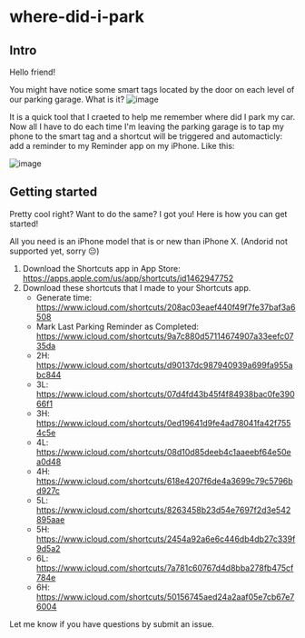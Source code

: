 # where-did-i-park

## Intro

Hello friend!

You might have notice some smart tags located by the door on each level of our parking garage. What is it? 
![image](https://user-images.githubusercontent.com/55776365/149855542-e1035c12-5c2e-4f8b-b27b-f3d927a986ef.png)


It is a quick tool that I craeted to help me remember where did I park my car. Now all I have to do each time I'm leaving the parking garage is to tap my phone to the smart tag and a shortcut will be triggered and automacticly: add a reminder to my Reminder app on my iPhone. Like this: 

![image](https://user-images.githubusercontent.com/55776365/149856045-2e133bbb-af12-4af5-811e-43aef0e9f3cb.png)

## Getting started

Pretty cool right? Want to do the same? I got you! Here is how you can get started!


All you need is an iPhone model that is or new than iPhone X. (Andorid not supported yet, sorry 😔)

1. Download the Shortcuts app in App Store: https://apps.apple.com/us/app/shortcuts/id1462947752
2. Download these shortcuts that I made to your Shortcuts app.
    - Generate time: https://www.icloud.com/shortcuts/208ac03eaef440f49f7fe37baf3a6508
    - Mark Last Parking Reminder as Completed: https://www.icloud.com/shortcuts/9a7c880d57114674907a33eefc0735da
    - 2H: https://www.icloud.com/shortcuts/d90137dc987940939a699fa955abc844
    - 3L: https://www.icloud.com/shortcuts/07d4fd43b45f4f84938bac0fe39066f1
    - 3H: https://www.icloud.com/shortcuts/0ed19641d9fe4ad78041fa42f7554c5e
    - 4L: https://www.icloud.com/shortcuts/08d10d85deeb4c1aaeebf64e50ea0d48
    - 4H: https://www.icloud.com/shortcuts/618e4207f6de4a3699c79c5796bd927c
    - 5L: https://www.icloud.com/shortcuts/8263458b23d54e7697f2d3e542895aae
    - 5H: https://www.icloud.com/shortcuts/2454a92a6e6c446db4db27c339f9d5a2
    - 6L: https://www.icloud.com/shortcuts/7a781c60767d4d8bba278fb475cf784e
    - 6H: https://www.icloud.com/shortcuts/50156745aed24a2aaf05e7cb67e76004







Let me know if you have questions by submit an issue. 
